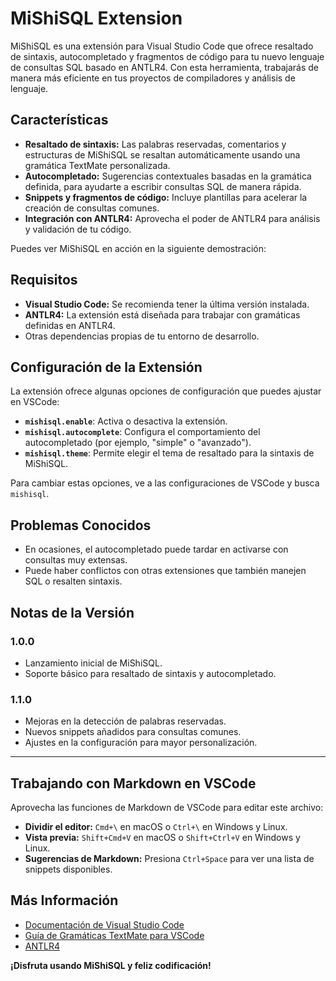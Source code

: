 # MiShiSQL Extension

MiShiSQL es una extensión para Visual Studio Code que ofrece resaltado de sintaxis, autocompletado y fragmentos de código para tu nuevo lenguaje de consultas SQL basado en ANTLR4. Con esta herramienta, trabajarás de manera más eficiente en tus proyectos de compiladores y análisis de lenguaje.

## Características

- **Resaltado de sintaxis:** Las palabras reservadas, comentarios y estructuras de MiShiSQL se resaltan automáticamente usando una gramática TextMate personalizada.
- **Autocompletado:** Sugerencias contextuales basadas en la gramática definida, para ayudarte a escribir consultas SQL de manera rápida.
- **Snippets y fragmentos de código:** Incluye plantillas para acelerar la creación de consultas comunes.
- **Integración con ANTLR4:** Aprovecha el poder de ANTLR4 para análisis y validación de tu código.

Puedes ver MiShiSQL en acción en la siguiente demostración:

## Requisitos

- **Visual Studio Code:** Se recomienda tener la última versión instalada.
- **ANTLR4:** La extensión está diseñada para trabajar con gramáticas definidas en ANTLR4.
- Otras dependencias propias de tu entorno de desarrollo.

## Configuración de la Extensión

La extensión ofrece algunas opciones de configuración que puedes ajustar en VSCode:

- **`mishisql.enable`**: Activa o desactiva la extensión.
- **`mishisql.autocomplete`**: Configura el comportamiento del autocompletado (por ejemplo, "simple" o "avanzado").
- **`mishisql.theme`**: Permite elegir el tema de resaltado para la sintaxis de MiShiSQL.

Para cambiar estas opciones, ve a las configuraciones de VSCode y busca `mishisql`.

## Problemas Conocidos

- En ocasiones, el autocompletado puede tardar en activarse con consultas muy extensas.
- Puede haber conflictos con otras extensiones que también manejen SQL o resalten sintaxis.

## Notas de la Versión

### 1.0.0
- Lanzamiento inicial de MiShiSQL.
- Soporte básico para resaltado de sintaxis y autocompletado.

### 1.1.0
- Mejoras en la detección de palabras reservadas.
- Nuevos snippets añadidos para consultas comunes.
- Ajustes en la configuración para mayor personalización.

---

## Trabajando con Markdown en VSCode

Aprovecha las funciones de Markdown de VSCode para editar este archivo:

- **Dividir el editor:** `Cmd+\` en macOS o `Ctrl+\` en Windows y Linux.
- **Vista previa:** `Shift+Cmd+V` en macOS o `Shift+Ctrl+V` en Windows y Linux.
- **Sugerencias de Markdown:** Presiona `Ctrl+Space` para ver una lista de snippets disponibles.

## Más Información

- [Documentación de Visual Studio Code](https://code.visualstudio.com/docs)
- [Guía de Gramáticas TextMate para VSCode](https://code.visualstudio.com/api/language-extensions/syntax-highlight-guide)
- [ANTLR4](https://www.antlr.org/)

**¡Disfruta usando MiShiSQL y feliz codificación!**
